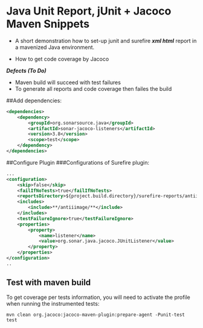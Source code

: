 # Java Unit Report, jUnit + Jacoco Maven Snippets

* A short demonstration how to set-up junit and surefire ***xml html*** report in a mavenized Java environment.

* How to get code coverage by Jacoco

***Defects (To Do)***

* Maven build will succeed with test failures
* To generate all reports and code coverage then failes the build

##Add dependencies:
```xml
<dependencies>
	<dependency>
		<groupId>org.sonarsource.java</groupId>
		<artifactId>sonar-jacoco-listeners</artifactId>
		<version>3.8</version>
		<scope>test</scope>
	</dependency>
</dependencies>
```
##Configure Plugin
###Configurations of Surefire plugin:
```xml
...
<configuration>
	<skip>false</skip>
	<failIfNoTests>true</failIfNoTests>
	<reportsDirectory>${project.build.directory}/surefire-reports/antiiimageTest</reportsDirectory>
	<includes>
		<include>**/antiiimage/**</include>
	</includes>
	<testFailureIgnore>true</testFailureIgnore>
	<properties>
		<property>
			<name>listener</name>
			<value>org.sonar.java.jacoco.JUnitListener</value>
		</property>
	</properties>
</configuration>
..
```	
## Test with maven build
To get coverage per tests information, you will need to activate the profile when running the instrumented tests:

```shell
mvn clean org.jacoco:jacoco-maven-plugin:prepare-agent -Punit-test test
```